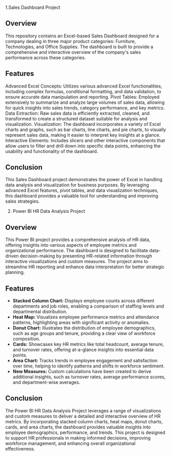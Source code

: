 1.Sales Dashboard Project
## Overview
This repository contains an Excel-based Sales Dashboard designed for a company dealing in three major product categories: Furniture, Technologies, and Office Supplies. The dashboard is built to provide a comprehensive and interactive overview of the company's sales performance across these categories.

## Features
Advanced Excel Concepts: Utilizes various advanced Excel functionalities, including complex formulas, conditional formatting, and data validation, to ensure accurate data manipulation and reporting.
Pivot Tables: Employed extensively to summarize and analyze large volumes of sales data, allowing for quick insights into sales trends, category performance, and key metrics.
Data Extraction: Raw sales data is efficiently extracted, cleaned, and transformed to create a structured dataset suitable for analysis and visualization.
Visualization: The dashboard incorporates a variety of Excel charts and graphs, such as bar charts, line charts, and pie charts, to visually represent sales data, making it easier to interpret key insights at a glance.
Interactive Elements: Includes slicers and other interactive components that allow users to filter and drill down into specific data points, enhancing the usability and functionality of the dashboard.

## Conclusion
This Sales Dashboard project demonstrates the power of Excel in handling data analysis and visualization for business purposes. By leveraging advanced Excel features, pivot tables, and data visualization techniques, this dashboard provides a valuable tool for understanding and improving sales strategies.

2. Power BI HR Data Analysis Project

## Overview

This Power BI project provides a comprehensive analysis of HR data, offering insights into various aspects of employee metrics and organizational performance. The dashboard is designed to facilitate data-driven decision-making by presenting HR-related information through interactive visualizations and custom measures. The project aims to streamline HR reporting and enhance data interpretation for better strategic planning.

## Features

- **Stacked Column Chart:** Displays employee counts across different departments and job roles, enabling a comparison of staffing levels and departmental distribution.
- **Heat Map:** Visualizes employee performance metrics and attendance patterns, highlighting areas with significant activity or anomalies.
- **Donut Chart:** Illustrates the distribution of employee demographics, such as age groups and tenure, providing a clear view of workforce composition.
- **Cards:** Showcases key HR metrics like total headcount, average tenure, and turnover rates, offering at-a-glance insights into essential data points.
- **Area Chart:** Tracks trends in employee engagement and satisfaction over time, helping to identify patterns and shifts in workforce sentiment.
- **New Measures:** Custom calculations have been created to derive additional insights, such as turnover rates, average performance scores, and department-wise averages.

## Conclusion

The Power BI HR Data Analysis Project leverages a range of visualizations and custom measures to deliver a detailed and interactive overview of HR metrics. By incorporating stacked column charts, heat maps, donut charts, cards, and area charts, the dashboard provides valuable insights into employee demographics, performance, and trends. This project is designed to support HR professionals in making informed decisions, improving workforce management, and enhancing overall organizational effectiveness.

